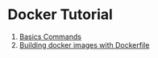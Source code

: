 # Docker Tutorial

1. [Basics Commands](./basics/basic-commands.md)
2. [Building docker images with Dockerfile](./Intro-to-containers/1.%20Creating%20docker%20images)
